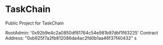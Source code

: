 # TaskChain
Public Project for TaskChain


RootAdmin: '0x92b9e4c2a0850df81764c54e981b97dbf1f63225'
Contract Address: "0xb925f7a2fb812086da4ac2fd0b1aa46f37f40432"
  s
